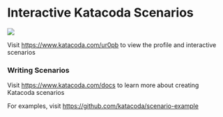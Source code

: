 # Interactive Katacoda Scenarios

[![](http://shields.katacoda.com/katacoda/ur0pb/count.svg)](https://www.katacoda.com/ur0pb "Get your profile on Katacoda.com")

Visit https://www.katacoda.com/ur0pb to view the profile and interactive scenarios

### Writing Scenarios
Visit https://www.katacoda.com/docs to learn more about creating Katacoda scenarios

For examples, visit https://github.com/katacoda/scenario-example
